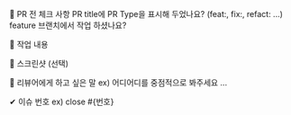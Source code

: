 📌 PR 전 체크 사항
 PR title에 PR Type을 표시해 두었나요? (feat:, fix:, refact: ...)
 feature 브랜치에서 작업 하셨나요?

📒 작업 내용


📸 스크린샷 (선택)


📢 리뷰어에게 하고 싶은 말
ex) 어디어디를 중점적으로 봐주세요 ...


✔ 이슈 번호
ex) close #{번호}
